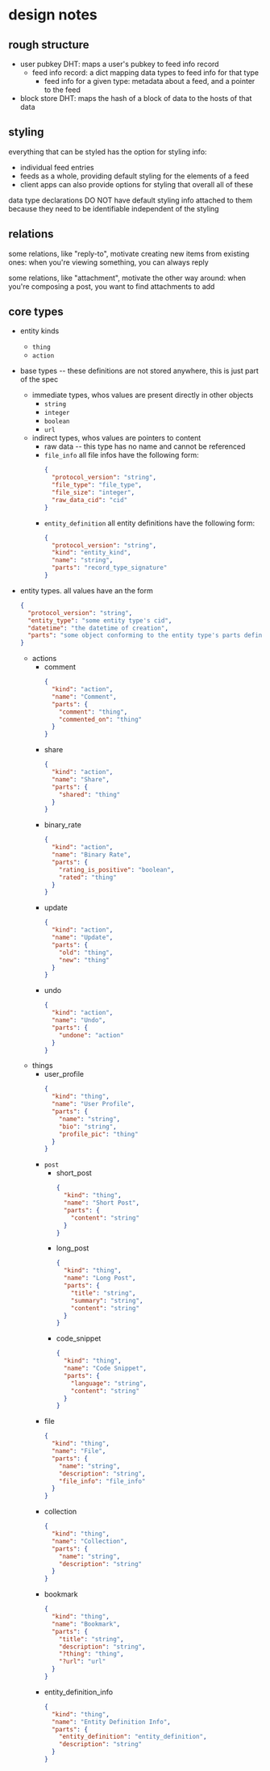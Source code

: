# design notes

## rough structure

- user pubkey DHT: maps a user's pubkey to feed info record
  - feed info record: a dict mapping data types to feed info for that type
    - feed info for a given type: metadata about a feed, and a pointer to the feed
- block store DHT: maps the hash of a block of data to the hosts of that data

## styling

everything that can be styled has the option for styling info:

- individual feed entries
- feeds as a whole, providing default styling for the elements of a feed
- client apps can also provide options for styling that overall all of these

data type declarations DO NOT have default styling info attached to them because they need to be identifiable independent of the styling

## relations

some relations, like "reply-to", motivate creating new items from existing ones: when you're viewing something, you can always reply

some relations, like "attachment", motivate the other way around: when you're composing a post, you want to find attachments to add

## core types

- entity kinds
  - `thing`
  - `action`

- base types -- these definitions are not stored anywhere, this is just part of the spec
  - immediate types, whos values are present directly in other objects
    - `string`
    - `integer`
    - `boolean`
    - `url`
  - indirect types, whos values are pointers to content
    - raw data -- this type has no name and cannot be referenced
    - `file_info`
      all file infos have the following form:
      ```json
      {
        "protocol_version": "string",
        "file_type": "file_type",
        "file_size": "integer",
        "raw_data_cid": "cid"
      }
      ```
    - `entity_definition`
      all entity definitions have the following form:
      ```json
      {
        "protocol_version": "string",
        "kind": "entity_kind",
        "name": "string",
        "parts": "record_type_signature"
      }
      ```
- entity types. all values have an the form
  ```json
  {
    "protocol_version": "string",
    "entity_type": "some entity type's cid",
    "datetime": "the datetime of creation",
    "parts": "some object conforming to the entity type's parts definition"
  }
  ```
  - actions
    - comment
      ```json
      {
        "kind": "action",
        "name": "Comment",
        "parts": {
          "comment": "thing",
          "commented_on": "thing"
        }
      }
      ```
    - share
      ```json
      {
        "kind": "action",
        "name": "Share",
        "parts": {
          "shared": "thing"
        }
      }
      ```
    - binary_rate
      ```json
      {
        "kind": "action",
        "name": "Binary Rate",
        "parts": {
          "rating_is_positive": "boolean",
          "rated": "thing"
        }
      }
      ```
    - update
      ```json
      {
        "kind": "action",
        "name": "Update",
        "parts": {
          "old": "thing",
          "new": "thing"
        }
      }
      ```
    - undo
      ```json
      {
        "kind": "action",
        "name": "Undo",
        "parts": {
          "undone": "action"
        }
      }
      ```
  - things
    - user_profile
      ```json
      {
        "kind": "thing",
        "name": "User Profile",
        "parts": {
          "name": "string",
          "bio": "string",
          "profile_pic": "thing"
        }
      }
      ```
    - `post`
      - short_post
        ```json
        {
          "kind": "thing",
          "name": "Short Post",
          "parts": {
            "content": "string"
          }
        }
        ```
      - long_post
        ```json
        {
          "kind": "thing",
          "name": "Long Post",
          "parts": {
            "title": "string",
            "summary": "string",
            "content": "string"
          }
        }
        ```
      - code_snippet
        ```json
        {
          "kind": "thing",
          "name": "Code Snippet",
          "parts": {
            "language": "string",
            "content": "string"
          }
        }
        ```
    - file
      ```json
      {
        "kind": "thing",
        "name": "File",
        "parts": {
          "name": "string",
          "description": "string",
          "file_info": "file_info"
        }
      }
      ```
    - collection
      ```json
      {
        "kind": "thing",
        "name": "Collection",
        "parts": {
          "name": "string",
          "description": "string"
        }
      }
      ```
    - bookmark
      ```json
      {
        "kind": "thing",
        "name": "Bookmark",
        "parts": {
          "title": "string",
          "description": "string",
          "?thing": "thing",
          "?url": "url"
        }
      }
      ```
    - entity_definition_info
      ```json
      {
        "kind": "thing",
        "name": "Entity Definition Info",
        "parts": {
          "entity_definition": "entity_definition",
          "description": "string"
        }
      }
      ```
